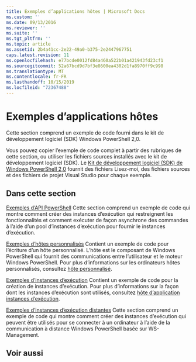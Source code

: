 ```yaml
---
title: Exemples d’applications hôtes | Microsoft Docs
ms.custom: ''
ms.date: 09/13/2016
ms.reviewer: ''
ms.suite: ''
ms.tgt_pltfrm: ''
ms.topic: article
ms.assetid: 2b4a41cc-2e22-49a0-b375-2e2447967751
caps.latest.revision: 11
ms.openlocfilehash: e77bcde0012fd84a460a522b01a421943fd23cf1
ms.sourcegitcommit: 52a67bcd9d7bf3e8600ea4302d1fa8970ff9c998
ms.translationtype: MT
ms.contentlocale: fr-FR
ms.lasthandoff: 10/15/2019
ms.locfileid: "72367488"
---
```

# <a name="host-application-samples"></a>Exemples d’applications hôtes

Cette section comprend un exemple de code fourni dans le kit de développement logiciel (SDK) Windows PowerShell 2,0.

 Vous pouvez copier l’exemple de code complet à partir des rubriques de cette section, ou utiliser les fichiers sources installés avec le kit de développement logiciel (SDK). Le [Kit de développement logiciel (SDK) de Windows PowerShell 2,0](https://www.microsoft.com/en-us/download/details.aspx?id=2560) fournit des fichiers Lisez-moi, des fichiers sources et des fichiers de projet Visual Studio pour chaque exemple.

## <a name="in-this-section"></a>Dans cette section

 [Exemples d’API PowerShell](./windows-powershell-api-samples.md) Cette section comprend un exemple de code qui montre comment créer des instances d’exécution qui restreignent les fonctionnalités et comment exécuter de façon asynchrone des commandes à l’aide d’un pool d’instances d’exécution pour fournir le instances d’exécution.

 [Exemples d’hôtes personnalisés](./custom-host-samples.md) Contient un exemple de code pour l’écriture d’un hôte personnalisé. L’hôte est le composant de Windows PowerShell qui fournit des communications entre l’utilisateur et le moteur Windows PowerShell. Pour plus d’informations sur les ordinateurs hôtes personnalisés, consultez [hôte personnalisé](https://msdn.microsoft.com/en-us/library/ee706563(v=vs.85).aspx).

 [Exemples d’instances d’exécution](./runspace-samples.md) Contient un exemple de code pour la création de instances d’exécution. Pour plus d’informations sur la façon dont les instances d’exécution sont utilisés, consultez [hôte d’application instances d’exécution](https://msdn.microsoft.com/en-us/library/ee706563(v=vs.85).aspx).

 [Exemples d’instances d’exécution distantes](./remote-runspace-samples.md) Cette section comprend un exemple de code qui montre comment créer des instances d’exécution qui peuvent être utilisés pour se connecter à un ordinateur à l’aide de la communication à distance Windows PowerShell basée sur WS-Management.

## <a name="see-also"></a>Voir aussi
